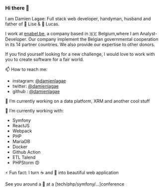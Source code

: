 ### Hi there 👋

I am Damien Lagae: Full stack web developer, handyman, husband and father of :girl: Lise & :boy: Lucas. 

I work at <a href="https://enabel.be">enabel.be</a>, a company based in 🇧🇪 Belgium,where I am Analyst-Developer. Our company implement the Belgian governmental cooperation in its 14 partner countries. We also provide our expertise to other donors. 

If you find yourself looking for a new challenge, I would love to work with you to create software for a fair world.

:mailbox: How to reach me: 
* instagram: <a href="https://instagram.com/damienlagae">@damienlagae</a>
* twitter: <a href="https://instagram.com/damienlagae">@damienlagae</a>
* github : <a href="https://github.com/damienlagae">@damienlagae</a>

:construction: I’m currently working on a data platform, XRM and another cool stuff

:wrench: I’m currently working with:
* Symfony
* ReactJS
* Webpack
* PHP
* MariaDB
* Docker
* Github Action
* ETL Talend
* PHPStorm :heart_eyes:

:zap: Fun fact: I turn :coffee: and :pizza: into beautiful web application

See you around a :beers: at a [tech/php/symfony/...]conference
